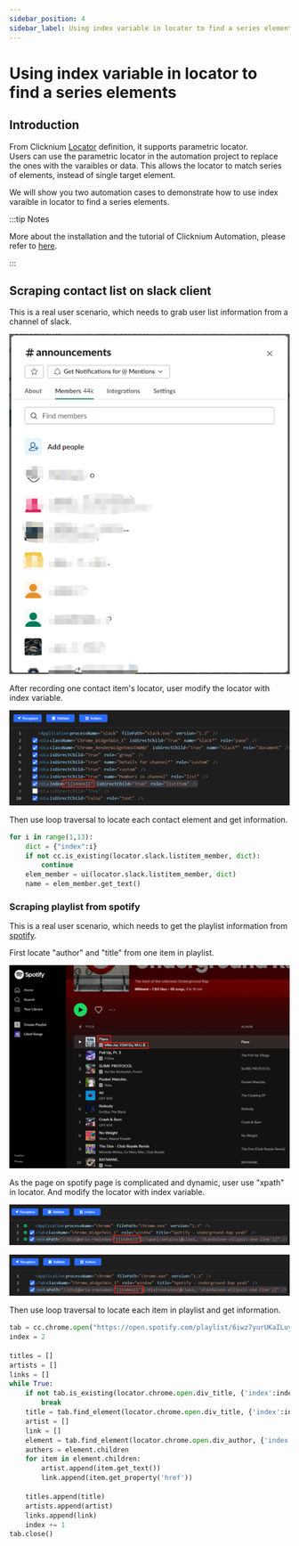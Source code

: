```yaml
---
sidebar_position: 4
sidebar_label: Using index variable in locator to find a series elements
---
```

# Using index variable in locator to find a series elements
##  Introduction
From Clicknium [Locator](../concepts/locator.md) definition, it supports parametric locator.   
Users can use the parametric locator in the automation project to replace the ones with the varaibles or data. This allows the locator to match series of elements, instead of single target element.

We will show you two automation cases to demonstrate how to use index varaible in locator to find a series elements. 

:::tip Notes

More about the installation and the tutorial of Clicknium Automation, please refer to [here](https://www.clicknium.com/documents).

:::

## Scraping contact list on slack client

This is a real user scenario, which needs to grab user list information from a channel of slack. 

![slack contact list](img/slack_contact_list.png)

After recording one contact item's locator, user modify the locator with index variable.

![slack contact locator](img/slack_locator.png)

Then use loop traversal to locate each contact element and get information.
```python
for i in range(1,13):
    dict = {"index":i}
    if not cc.is_existing(locator.slack.listitem_member, dict):
        continue
    elem_member = ui(locator.slack.listitem_member, dict)
    name = elem_member.get_text()
``` 

### Scraping playlist from spotify
This is a real user scenario, which needs to get the playlist information from [spotify](https://open.spotify.com/playlist/6iwz7yurUKaILuykiyeztu).

First locate "author" and "title" from one item in playlist.

![spotify playlist](img/spotify_playlist.png)

As the page on spotify page is complicated and dynamic, user use "xpath" in locator.
And modify the locator with index variable.

![spotify playlist locator1](img/spofity_author_locator.png)

![spotify playlist locator1](img/spofity_title_locator.png)

Then use loop traversal to locate each item in playlist and get information.
```python
tab = cc.chrome.open("https://open.spotify.com/playlist/6iwz7yurUKaILuykiyeztu")
index = 2

titles = []
artists = []
links = []
while True:
    if not tab.is_existing(locator.chrome.open.div_title, {'index':index}):
        break
    title = tab.find_element(locator.chrome.open.div_title, {'index':index}).get_text()
    artist = []
    link = []
    element = tab.find_element(locator.chrome.open.div_author, {'index':index})
    authers = element.children
    for item in element.children:
        artist.append(item.get_text())
        link.append(item.get_property('href'))

    titles.append(title)
    artists.append(artist)
    links.append(link)
    index += 1
tab.close()
```